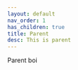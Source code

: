 ```yaml
---
layout: default
nav_order: 1
has_children: true
title: Parent
desc: This is parent
---
```

Parent boi
